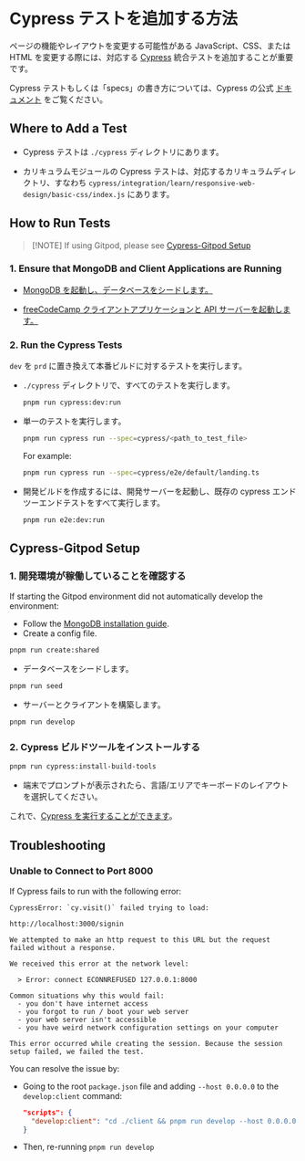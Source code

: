 # Cypress テストを追加する方法

ページの機能やレイアウトを変更する可能性がある JavaScript、CSS、または HTML を変更する際には、対応する [Cypress](https://docs.cypress.io) 統合テストを追加することが重要です。

Cypress テストもしくは「specs」の書き方については、Cypress の公式 [ドキュメント](https://docs.cypress.io/guides/getting-started/writing-your-first-test.html) をご覧ください。

## Where to Add a Test

- Cypress テストは `./cypress` ディレクトリにあります。

- カリキュラムモジュールの Cypress テストは、対応するカリキュラムディレクトリ、すなわち `cypress/integration/learn/responsive-web-design/basic-css/index.js` にあります。

## How to Run Tests

> [!NOTE] If using Gitpod, please see [Cypress-Gitpod Setup](how-to-add-cypress-tests.md#cypress-gitpod-setup)

### 1. Ensure that MongoDB and Client Applications are Running

- [MongoDB を起動し、データベースをシードします。](how-to-setup-freecodecamp-locally.md#step-3-start-mongodb-and-seed-the-database)

- [freeCodeCamp クライアントアプリケーションと API サーバーを起動します。](how-to-setup-freecodecamp-locally.md#step-4-start-the-freecodecamp-client-application-and-api-server)

### 2. Run the Cypress Tests

`dev` を `prd` に置き換えて本番ビルドに対するテストを実行します。

- `./cypress` ディレクトリで、すべてのテストを実行します。

  ```bash
  pnpm run cypress:dev:run
  ```

- 単一のテストを実行します。

  ```bash
  pnpm run cypress run --spec=cypress/<path_to_test_file>
  ```

  For example:

  ```bash
  pnpm run cypress run --spec=cypress/e2e/default/landing.ts
  ```

- 開発ビルドを作成するには、開発サーバーを起動し、既存の cypress エンドツーエンドテストをすべて実行します。

  ```bash
  pnpm run e2e:dev:run
  ```

## Cypress-Gitpod Setup

### 1. 開発環境が稼働していることを確認する

If starting the Gitpod environment did not automatically develop the environment:

- Follow the [MongoDB installation guide](https://www.mongodb.com/basics/get-started).
- Create a config file.

```bash
pnpm run create:shared
```

- データベースをシードします。

```bash
pnpm run seed
```

- サーバーとクライアントを構築します。

```bash
pnpm run develop
```

### 2. Cypress ビルドツールをインストールする

```bash
pnpm run cypress:install-build-tools
```

- 端末でプロンプトが表示されたら、言語/エリアでキーボードのレイアウトを選択してください。

これで、[Cypress を実行することができます](how-to-add-cypress-tests.md#_2-cypress-テストを実行する)。

## Troubleshooting

### Unable to Connect to Port 8000

If Cypress fails to run with the following error:

```
CypressError: `cy.visit()` failed trying to load:

http://localhost:3000/signin

We attempted to make an http request to this URL but the request failed without a response.

We received this error at the network level:

  > Error: connect ECONNREFUSED 127.0.0.1:8000

Common situations why this would fail:
  - you don't have internet access
  - you forgot to run / boot your web server
  - your web server isn't accessible
  - you have weird network configuration settings on your computer

This error occurred while creating the session. Because the session setup failed, we failed the test.
```

You can resolve the issue by:
- Going to the root `package.json` file and adding `--host 0.0.0.0` to the `develop:client` command:
    ```json
    "scripts": {
      "develop:client": "cd ./client && pnpm run develop --host 0.0.0.0"
    }
    ```
- Then, re-running `pnpm run develop`
